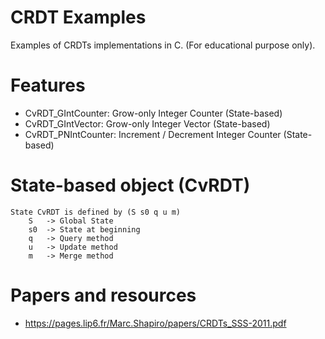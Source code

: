 # CRDT Examples
Examples of CRDTs implementations in C. (For educational purpose only).


# Features
- CvRDT_GIntCounter: Grow-only Integer Counter (State-based)
- CvRDT_GIntVector: Grow-only Integer Vector (State-based)
- CvRDT_PNIntCounter: Increment / Decrement Integer Counter (State-based)


# State-based object (CvRDT)
    State CvRDT is defined by (S s0 q u m)
        S   -> Global State
        s0  -> State at beginning
        q   -> Query method
        u   -> Update method
        m   -> Merge method


# Papers and resources
- https://pages.lip6.fr/Marc.Shapiro/papers/CRDTs_SSS-2011.pdf
